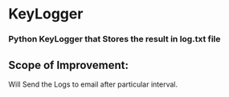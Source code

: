 # KeyLogger
### Python KeyLogger that Stores the result in log.txt file 
## Scope of Improvement:
Will Send the Logs to email after particular interval. 

